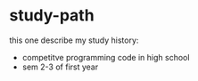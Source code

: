 # study-path

this one describe my study history:
- competitve programming code in high school
- sem 2-3 of first year
